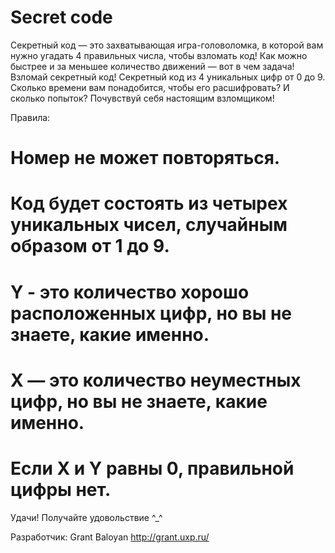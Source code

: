 # Secret code
Секретный код — это захватывающая игра-головоломка, в которой вам нужно угадать 4 правильных числа, чтобы взломать код! Как можно быстрее и за меньшее количество движений — вот в чем задача! Взломай секретный код! Секретный код из 4 уникальных цифр от 0 до 9. Сколько времени вам понадобится, чтобы его расшифровать?  И сколько попыток? Почувствуй себя настоящим взломщиком!

Правила:

# Номер не может повторяться.

# Код будет состоять из четырех уникальных чисел, случайным образом от 1 до 9.

# Y - это количество хорошо расположенных цифр, но вы не знаете, какие именно.

# X — это количество неуместных цифр, но вы не знаете, какие именно.

# Если X и Y равны 0, правильной цифры нет.

Удачи! Получайте удовольствие ^_^

Разработчик: Grant Baloyan
http://grant.uxp.ru/
